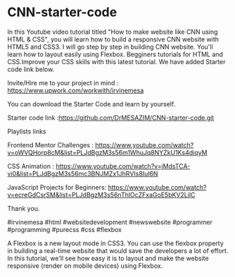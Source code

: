 # CNN-starter-code

In this Youtube video tutorial titled "How to make website like CNN using HTML & CSS", you will learn how to build a responsive CNN website with HTML5 and CSS3. 
I will go step by step in building CNN website. You'll learn how to layout easily using Flexbox.
Begginers tutorials for HTML and CSS.Improve your CSS skills with this latest tutorial.
We have added Starter code link below.



Invite/Hire me to your project in mind  : https://www.upwork.com/workwith/irvinemesa

You can download the Starter Code and learn by yourself.

Starter code link :https://github.com/DrMESAZIM/CNN-starter-code.git


Playlists links

Frontend Mentor Challenges :
https://www.youtube.com/watch?v=oWVQHorp8cM&list=PLJdBgzM3s56m1WhuJq8NYZkU1Ks4diqyM

CSS Animation :
https://www.youtube.com/watch?v=jMdsTCA-vi0&list=PLJdBgzM3s56mc3BNJMZx1JhRVIs8Iul6N

JavaScript Projects for Beginners:
https://www.youtube.com/watch?v=ecreGdCsrSM&list=PLJdBgzM3s56nThlOcZFxaGoE5bKV2LilC

Thank you.

#irvinemesa #html #websitedevelopment #newswebsite #programmer #programming 
#purecss  #css  #flexbox

A Flexbox is a new layout mode in CSS3. You can use the flexbox property
in building a real-time website that would save the developers a lot of effort. 
In this tutorial, we'll see how easy it is to layout and make 
the website responsive (render on mobile devices) using Flexbox.
